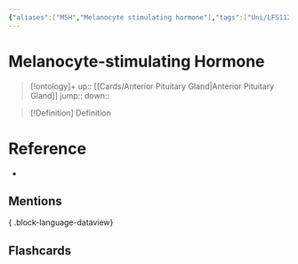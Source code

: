 ```yaml
---
{"aliases":["MSH","Melanocyte stimulating hormone"],"tags":["Uni/LFS112"],"dg-publish":true,"permalink":"/cards/melanocyte-stimulating-hormone/","dgPassFrontmatter":true}
---
```


# Melanocyte-stimulating Hormone

> [!ontology]+
> up:: [[Cards/Anterior Pituitary Gland\|Anterior Pituitary Gland]]
> jump:: 
> down:: 

> [!Definition] Definition
> 

# Reference
- 

## Mentions

{ .block-language-dataview}

## Flashcards
